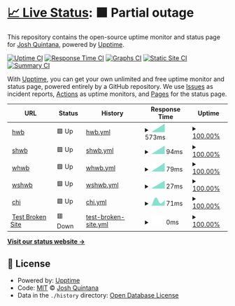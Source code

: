# [📈 Live Status](https://joshq00.github.io/chi-uptime): <!--live status--> **🟧 Partial outage**

This repository contains the open-source uptime monitor and status page for [Josh Quintana](https://joshq00.github.io/chi-uptime), powered by [Upptime](https://github.com/upptime/upptime).

[![Uptime CI](https://github.com/joshq00/chi-uptime/workflows/Uptime%20CI/badge.svg)](https://github.com/joshq00/chi-uptime/actions?query=workflow%3A%22Uptime+CI%22)
[![Response Time CI](https://github.com/joshq00/chi-uptime/workflows/Response%20Time%20CI/badge.svg)](https://github.com/joshq00/chi-uptime/actions?query=workflow%3A%22Response+Time+CI%22)
[![Graphs CI](https://github.com/joshq00/chi-uptime/workflows/Graphs%20CI/badge.svg)](https://github.com/joshq00/chi-uptime/actions?query=workflow%3A%22Graphs+CI%22)
[![Static Site CI](https://github.com/joshq00/chi-uptime/workflows/Static%20Site%20CI/badge.svg)](https://github.com/joshq00/chi-uptime/actions?query=workflow%3A%22Static+Site+CI%22)
[![Summary CI](https://github.com/joshq00/chi-uptime/workflows/Summary%20CI/badge.svg)](https://github.com/joshq00/chi-uptime/actions?query=workflow%3A%22Summary+CI%22)

With [Upptime](https://upptime.js.org), you can get your own unlimited and free uptime monitor and status page, powered entirely by a GitHub repository. We use [Issues](https://github.com/joshq00/chi-uptime/issues) as incident reports, [Actions](https://github.com/joshq00/chi-uptime/actions) as uptime monitors, and [Pages](https://joshq00.github.io/chi-uptime) for the status page.

<!--start: status pages-->
<!-- This summary is generated by Upptime (https://github.com/upptime/upptime) -->
<!-- Do not edit this manually, your changes will be overwritten -->
<!-- prettier-ignore -->
| URL | Status | History | Response Time | Uptime |
| --- | ------ | ------- | ------------- | ------ |
| <img alt="" src="https://favicons.githubusercontent.com/highwaybenefits.com" height="13"> [hwb](http://highwaybenefits.com) | 🟩 Up | [hwb.yml](https://github.com/joshq00/chi-uptime/commits/HEAD/history/hwb.yml) | <details><summary><img alt="Response time graph" src="./graphs/hwb/response-time-week.png" height="20"> 573ms</summary><br><a href="https://joshq00.github.io/chi-uptime/history/hwb"><img alt="Response time 573" src="https://img.shields.io/endpoint?url=https%3A%2F%2Fraw.githubusercontent.com%2Fjoshq00%2Fchi-uptime%2FHEAD%2Fapi%2Fhwb%2Fresponse-time.json"></a><br><a href="https://joshq00.github.io/chi-uptime/history/hwb"><img alt="24-hour response time 573" src="https://img.shields.io/endpoint?url=https%3A%2F%2Fraw.githubusercontent.com%2Fjoshq00%2Fchi-uptime%2FHEAD%2Fapi%2Fhwb%2Fresponse-time-day.json"></a><br><a href="https://joshq00.github.io/chi-uptime/history/hwb"><img alt="7-day response time 573" src="https://img.shields.io/endpoint?url=https%3A%2F%2Fraw.githubusercontent.com%2Fjoshq00%2Fchi-uptime%2FHEAD%2Fapi%2Fhwb%2Fresponse-time-week.json"></a><br><a href="https://joshq00.github.io/chi-uptime/history/hwb"><img alt="30-day response time 573" src="https://img.shields.io/endpoint?url=https%3A%2F%2Fraw.githubusercontent.com%2Fjoshq00%2Fchi-uptime%2FHEAD%2Fapi%2Fhwb%2Fresponse-time-month.json"></a><br><a href="https://joshq00.github.io/chi-uptime/history/hwb"><img alt="1-year response time 573" src="https://img.shields.io/endpoint?url=https%3A%2F%2Fraw.githubusercontent.com%2Fjoshq00%2Fchi-uptime%2FHEAD%2Fapi%2Fhwb%2Fresponse-time-year.json"></a></details> | <details><summary><a href="https://joshq00.github.io/chi-uptime/history/hwb">100.00%</a></summary><a href="https://joshq00.github.io/chi-uptime/history/hwb"><img alt="All-time uptime 100.00%" src="https://img.shields.io/endpoint?url=https%3A%2F%2Fraw.githubusercontent.com%2Fjoshq00%2Fchi-uptime%2FHEAD%2Fapi%2Fhwb%2Fuptime.json"></a><br><a href="https://joshq00.github.io/chi-uptime/history/hwb"><img alt="24-hour uptime 100.00%" src="https://img.shields.io/endpoint?url=https%3A%2F%2Fraw.githubusercontent.com%2Fjoshq00%2Fchi-uptime%2FHEAD%2Fapi%2Fhwb%2Fuptime-day.json"></a><br><a href="https://joshq00.github.io/chi-uptime/history/hwb"><img alt="7-day uptime 100.00%" src="https://img.shields.io/endpoint?url=https%3A%2F%2Fraw.githubusercontent.com%2Fjoshq00%2Fchi-uptime%2FHEAD%2Fapi%2Fhwb%2Fuptime-week.json"></a><br><a href="https://joshq00.github.io/chi-uptime/history/hwb"><img alt="30-day uptime 100.00%" src="https://img.shields.io/endpoint?url=https%3A%2F%2Fraw.githubusercontent.com%2Fjoshq00%2Fchi-uptime%2FHEAD%2Fapi%2Fhwb%2Fuptime-month.json"></a><br><a href="https://joshq00.github.io/chi-uptime/history/hwb"><img alt="1-year uptime 100.00%" src="https://img.shields.io/endpoint?url=https%3A%2F%2Fraw.githubusercontent.com%2Fjoshq00%2Fchi-uptime%2FHEAD%2Fapi%2Fhwb%2Fuptime-year.json"></a></details>
| <img alt="" src="https://favicons.githubusercontent.com/highwaybenefits.com" height="13"> [shwb](https://highwaybenefits.com) | 🟩 Up | [shwb.yml](https://github.com/joshq00/chi-uptime/commits/HEAD/history/shwb.yml) | <details><summary><img alt="Response time graph" src="./graphs/shwb/response-time-week.png" height="20"> 94ms</summary><br><a href="https://joshq00.github.io/chi-uptime/history/shwb"><img alt="Response time 94" src="https://img.shields.io/endpoint?url=https%3A%2F%2Fraw.githubusercontent.com%2Fjoshq00%2Fchi-uptime%2FHEAD%2Fapi%2Fshwb%2Fresponse-time.json"></a><br><a href="https://joshq00.github.io/chi-uptime/history/shwb"><img alt="24-hour response time 94" src="https://img.shields.io/endpoint?url=https%3A%2F%2Fraw.githubusercontent.com%2Fjoshq00%2Fchi-uptime%2FHEAD%2Fapi%2Fshwb%2Fresponse-time-day.json"></a><br><a href="https://joshq00.github.io/chi-uptime/history/shwb"><img alt="7-day response time 94" src="https://img.shields.io/endpoint?url=https%3A%2F%2Fraw.githubusercontent.com%2Fjoshq00%2Fchi-uptime%2FHEAD%2Fapi%2Fshwb%2Fresponse-time-week.json"></a><br><a href="https://joshq00.github.io/chi-uptime/history/shwb"><img alt="30-day response time 94" src="https://img.shields.io/endpoint?url=https%3A%2F%2Fraw.githubusercontent.com%2Fjoshq00%2Fchi-uptime%2FHEAD%2Fapi%2Fshwb%2Fresponse-time-month.json"></a><br><a href="https://joshq00.github.io/chi-uptime/history/shwb"><img alt="1-year response time 94" src="https://img.shields.io/endpoint?url=https%3A%2F%2Fraw.githubusercontent.com%2Fjoshq00%2Fchi-uptime%2FHEAD%2Fapi%2Fshwb%2Fresponse-time-year.json"></a></details> | <details><summary><a href="https://joshq00.github.io/chi-uptime/history/shwb">100.00%</a></summary><a href="https://joshq00.github.io/chi-uptime/history/shwb"><img alt="All-time uptime 100.00%" src="https://img.shields.io/endpoint?url=https%3A%2F%2Fraw.githubusercontent.com%2Fjoshq00%2Fchi-uptime%2FHEAD%2Fapi%2Fshwb%2Fuptime.json"></a><br><a href="https://joshq00.github.io/chi-uptime/history/shwb"><img alt="24-hour uptime 100.00%" src="https://img.shields.io/endpoint?url=https%3A%2F%2Fraw.githubusercontent.com%2Fjoshq00%2Fchi-uptime%2FHEAD%2Fapi%2Fshwb%2Fuptime-day.json"></a><br><a href="https://joshq00.github.io/chi-uptime/history/shwb"><img alt="7-day uptime 100.00%" src="https://img.shields.io/endpoint?url=https%3A%2F%2Fraw.githubusercontent.com%2Fjoshq00%2Fchi-uptime%2FHEAD%2Fapi%2Fshwb%2Fuptime-week.json"></a><br><a href="https://joshq00.github.io/chi-uptime/history/shwb"><img alt="30-day uptime 100.00%" src="https://img.shields.io/endpoint?url=https%3A%2F%2Fraw.githubusercontent.com%2Fjoshq00%2Fchi-uptime%2FHEAD%2Fapi%2Fshwb%2Fuptime-month.json"></a><br><a href="https://joshq00.github.io/chi-uptime/history/shwb"><img alt="1-year uptime 100.00%" src="https://img.shields.io/endpoint?url=https%3A%2F%2Fraw.githubusercontent.com%2Fjoshq00%2Fchi-uptime%2FHEAD%2Fapi%2Fshwb%2Fuptime-year.json"></a></details>
| <img alt="" src="https://favicons.githubusercontent.com/www.highwaybenefits.com" height="13"> [whwb](http://www.highwaybenefits.com) | 🟩 Up | [whwb.yml](https://github.com/joshq00/chi-uptime/commits/HEAD/history/whwb.yml) | <details><summary><img alt="Response time graph" src="./graphs/whwb/response-time-week.png" height="20"> 79ms</summary><br><a href="https://joshq00.github.io/chi-uptime/history/whwb"><img alt="Response time 79" src="https://img.shields.io/endpoint?url=https%3A%2F%2Fraw.githubusercontent.com%2Fjoshq00%2Fchi-uptime%2FHEAD%2Fapi%2Fwhwb%2Fresponse-time.json"></a><br><a href="https://joshq00.github.io/chi-uptime/history/whwb"><img alt="24-hour response time 79" src="https://img.shields.io/endpoint?url=https%3A%2F%2Fraw.githubusercontent.com%2Fjoshq00%2Fchi-uptime%2FHEAD%2Fapi%2Fwhwb%2Fresponse-time-day.json"></a><br><a href="https://joshq00.github.io/chi-uptime/history/whwb"><img alt="7-day response time 79" src="https://img.shields.io/endpoint?url=https%3A%2F%2Fraw.githubusercontent.com%2Fjoshq00%2Fchi-uptime%2FHEAD%2Fapi%2Fwhwb%2Fresponse-time-week.json"></a><br><a href="https://joshq00.github.io/chi-uptime/history/whwb"><img alt="30-day response time 79" src="https://img.shields.io/endpoint?url=https%3A%2F%2Fraw.githubusercontent.com%2Fjoshq00%2Fchi-uptime%2FHEAD%2Fapi%2Fwhwb%2Fresponse-time-month.json"></a><br><a href="https://joshq00.github.io/chi-uptime/history/whwb"><img alt="1-year response time 79" src="https://img.shields.io/endpoint?url=https%3A%2F%2Fraw.githubusercontent.com%2Fjoshq00%2Fchi-uptime%2FHEAD%2Fapi%2Fwhwb%2Fresponse-time-year.json"></a></details> | <details><summary><a href="https://joshq00.github.io/chi-uptime/history/whwb">100.00%</a></summary><a href="https://joshq00.github.io/chi-uptime/history/whwb"><img alt="All-time uptime 100.00%" src="https://img.shields.io/endpoint?url=https%3A%2F%2Fraw.githubusercontent.com%2Fjoshq00%2Fchi-uptime%2FHEAD%2Fapi%2Fwhwb%2Fuptime.json"></a><br><a href="https://joshq00.github.io/chi-uptime/history/whwb"><img alt="24-hour uptime 100.00%" src="https://img.shields.io/endpoint?url=https%3A%2F%2Fraw.githubusercontent.com%2Fjoshq00%2Fchi-uptime%2FHEAD%2Fapi%2Fwhwb%2Fuptime-day.json"></a><br><a href="https://joshq00.github.io/chi-uptime/history/whwb"><img alt="7-day uptime 100.00%" src="https://img.shields.io/endpoint?url=https%3A%2F%2Fraw.githubusercontent.com%2Fjoshq00%2Fchi-uptime%2FHEAD%2Fapi%2Fwhwb%2Fuptime-week.json"></a><br><a href="https://joshq00.github.io/chi-uptime/history/whwb"><img alt="30-day uptime 100.00%" src="https://img.shields.io/endpoint?url=https%3A%2F%2Fraw.githubusercontent.com%2Fjoshq00%2Fchi-uptime%2FHEAD%2Fapi%2Fwhwb%2Fuptime-month.json"></a><br><a href="https://joshq00.github.io/chi-uptime/history/whwb"><img alt="1-year uptime 100.00%" src="https://img.shields.io/endpoint?url=https%3A%2F%2Fraw.githubusercontent.com%2Fjoshq00%2Fchi-uptime%2FHEAD%2Fapi%2Fwhwb%2Fuptime-year.json"></a></details>
| <img alt="" src="https://favicons.githubusercontent.com/www.highwaybenefits.com" height="13"> [wshwb](https://www.highwaybenefits.com) | 🟩 Up | [wshwb.yml](https://github.com/joshq00/chi-uptime/commits/HEAD/history/wshwb.yml) | <details><summary><img alt="Response time graph" src="./graphs/wshwb/response-time-week.png" height="20"> 27ms</summary><br><a href="https://joshq00.github.io/chi-uptime/history/wshwb"><img alt="Response time 27" src="https://img.shields.io/endpoint?url=https%3A%2F%2Fraw.githubusercontent.com%2Fjoshq00%2Fchi-uptime%2FHEAD%2Fapi%2Fwshwb%2Fresponse-time.json"></a><br><a href="https://joshq00.github.io/chi-uptime/history/wshwb"><img alt="24-hour response time 27" src="https://img.shields.io/endpoint?url=https%3A%2F%2Fraw.githubusercontent.com%2Fjoshq00%2Fchi-uptime%2FHEAD%2Fapi%2Fwshwb%2Fresponse-time-day.json"></a><br><a href="https://joshq00.github.io/chi-uptime/history/wshwb"><img alt="7-day response time 27" src="https://img.shields.io/endpoint?url=https%3A%2F%2Fraw.githubusercontent.com%2Fjoshq00%2Fchi-uptime%2FHEAD%2Fapi%2Fwshwb%2Fresponse-time-week.json"></a><br><a href="https://joshq00.github.io/chi-uptime/history/wshwb"><img alt="30-day response time 27" src="https://img.shields.io/endpoint?url=https%3A%2F%2Fraw.githubusercontent.com%2Fjoshq00%2Fchi-uptime%2FHEAD%2Fapi%2Fwshwb%2Fresponse-time-month.json"></a><br><a href="https://joshq00.github.io/chi-uptime/history/wshwb"><img alt="1-year response time 27" src="https://img.shields.io/endpoint?url=https%3A%2F%2Fraw.githubusercontent.com%2Fjoshq00%2Fchi-uptime%2FHEAD%2Fapi%2Fwshwb%2Fresponse-time-year.json"></a></details> | <details><summary><a href="https://joshq00.github.io/chi-uptime/history/wshwb">100.00%</a></summary><a href="https://joshq00.github.io/chi-uptime/history/wshwb"><img alt="All-time uptime 100.00%" src="https://img.shields.io/endpoint?url=https%3A%2F%2Fraw.githubusercontent.com%2Fjoshq00%2Fchi-uptime%2FHEAD%2Fapi%2Fwshwb%2Fuptime.json"></a><br><a href="https://joshq00.github.io/chi-uptime/history/wshwb"><img alt="24-hour uptime 100.00%" src="https://img.shields.io/endpoint?url=https%3A%2F%2Fraw.githubusercontent.com%2Fjoshq00%2Fchi-uptime%2FHEAD%2Fapi%2Fwshwb%2Fuptime-day.json"></a><br><a href="https://joshq00.github.io/chi-uptime/history/wshwb"><img alt="7-day uptime 100.00%" src="https://img.shields.io/endpoint?url=https%3A%2F%2Fraw.githubusercontent.com%2Fjoshq00%2Fchi-uptime%2FHEAD%2Fapi%2Fwshwb%2Fuptime-week.json"></a><br><a href="https://joshq00.github.io/chi-uptime/history/wshwb"><img alt="30-day uptime 100.00%" src="https://img.shields.io/endpoint?url=https%3A%2F%2Fraw.githubusercontent.com%2Fjoshq00%2Fchi-uptime%2FHEAD%2Fapi%2Fwshwb%2Fuptime-month.json"></a><br><a href="https://joshq00.github.io/chi-uptime/history/wshwb"><img alt="1-year uptime 100.00%" src="https://img.shields.io/endpoint?url=https%3A%2F%2Fraw.githubusercontent.com%2Fjoshq00%2Fchi-uptime%2FHEAD%2Fapi%2Fwshwb%2Fuptime-year.json"></a></details>
| <img alt="" src="https://favicons.githubusercontent.com/198.12.106.211" height="13"> [chi](http://198.12.106.211:8000) | 🟩 Up | [chi.yml](https://github.com/joshq00/chi-uptime/commits/HEAD/history/chi.yml) | <details><summary><img alt="Response time graph" src="./graphs/chi/response-time-week.png" height="20"> 71ms</summary><br><a href="https://joshq00.github.io/chi-uptime/history/chi"><img alt="Response time 71" src="https://img.shields.io/endpoint?url=https%3A%2F%2Fraw.githubusercontent.com%2Fjoshq00%2Fchi-uptime%2FHEAD%2Fapi%2Fchi%2Fresponse-time.json"></a><br><a href="https://joshq00.github.io/chi-uptime/history/chi"><img alt="24-hour response time 71" src="https://img.shields.io/endpoint?url=https%3A%2F%2Fraw.githubusercontent.com%2Fjoshq00%2Fchi-uptime%2FHEAD%2Fapi%2Fchi%2Fresponse-time-day.json"></a><br><a href="https://joshq00.github.io/chi-uptime/history/chi"><img alt="7-day response time 71" src="https://img.shields.io/endpoint?url=https%3A%2F%2Fraw.githubusercontent.com%2Fjoshq00%2Fchi-uptime%2FHEAD%2Fapi%2Fchi%2Fresponse-time-week.json"></a><br><a href="https://joshq00.github.io/chi-uptime/history/chi"><img alt="30-day response time 71" src="https://img.shields.io/endpoint?url=https%3A%2F%2Fraw.githubusercontent.com%2Fjoshq00%2Fchi-uptime%2FHEAD%2Fapi%2Fchi%2Fresponse-time-month.json"></a><br><a href="https://joshq00.github.io/chi-uptime/history/chi"><img alt="1-year response time 71" src="https://img.shields.io/endpoint?url=https%3A%2F%2Fraw.githubusercontent.com%2Fjoshq00%2Fchi-uptime%2FHEAD%2Fapi%2Fchi%2Fresponse-time-year.json"></a></details> | <details><summary><a href="https://joshq00.github.io/chi-uptime/history/chi">100.00%</a></summary><a href="https://joshq00.github.io/chi-uptime/history/chi"><img alt="All-time uptime 100.00%" src="https://img.shields.io/endpoint?url=https%3A%2F%2Fraw.githubusercontent.com%2Fjoshq00%2Fchi-uptime%2FHEAD%2Fapi%2Fchi%2Fuptime.json"></a><br><a href="https://joshq00.github.io/chi-uptime/history/chi"><img alt="24-hour uptime 100.00%" src="https://img.shields.io/endpoint?url=https%3A%2F%2Fraw.githubusercontent.com%2Fjoshq00%2Fchi-uptime%2FHEAD%2Fapi%2Fchi%2Fuptime-day.json"></a><br><a href="https://joshq00.github.io/chi-uptime/history/chi"><img alt="7-day uptime 100.00%" src="https://img.shields.io/endpoint?url=https%3A%2F%2Fraw.githubusercontent.com%2Fjoshq00%2Fchi-uptime%2FHEAD%2Fapi%2Fchi%2Fuptime-week.json"></a><br><a href="https://joshq00.github.io/chi-uptime/history/chi"><img alt="30-day uptime 100.00%" src="https://img.shields.io/endpoint?url=https%3A%2F%2Fraw.githubusercontent.com%2Fjoshq00%2Fchi-uptime%2FHEAD%2Fapi%2Fchi%2Fuptime-month.json"></a><br><a href="https://joshq00.github.io/chi-uptime/history/chi"><img alt="1-year uptime 100.00%" src="https://img.shields.io/endpoint?url=https%3A%2F%2Fraw.githubusercontent.com%2Fjoshq00%2Fchi-uptime%2FHEAD%2Fapi%2Fchi%2Fuptime-year.json"></a></details>
| <img alt="" src="https://favicons.githubusercontent.com/thissitedoesnotexist.koj.co" height="13"> [Test Broken Site](https://thissitedoesnotexist.koj.co) | 🟥 Down | [test-broken-site.yml](https://github.com/joshq00/chi-uptime/commits/HEAD/history/test-broken-site.yml) | <details><summary><img alt="Response time graph" src="./graphs/test-broken-site/response-time-week.png" height="20"> 0ms</summary><br><a href="https://joshq00.github.io/chi-uptime/history/test-broken-site"><img alt="Response time 0" src="https://img.shields.io/endpoint?url=https%3A%2F%2Fraw.githubusercontent.com%2Fjoshq00%2Fchi-uptime%2FHEAD%2Fapi%2Ftest-broken-site%2Fresponse-time.json"></a><br><a href="https://joshq00.github.io/chi-uptime/history/test-broken-site"><img alt="24-hour response time 0" src="https://img.shields.io/endpoint?url=https%3A%2F%2Fraw.githubusercontent.com%2Fjoshq00%2Fchi-uptime%2FHEAD%2Fapi%2Ftest-broken-site%2Fresponse-time-day.json"></a><br><a href="https://joshq00.github.io/chi-uptime/history/test-broken-site"><img alt="7-day response time 0" src="https://img.shields.io/endpoint?url=https%3A%2F%2Fraw.githubusercontent.com%2Fjoshq00%2Fchi-uptime%2FHEAD%2Fapi%2Ftest-broken-site%2Fresponse-time-week.json"></a><br><a href="https://joshq00.github.io/chi-uptime/history/test-broken-site"><img alt="30-day response time 0" src="https://img.shields.io/endpoint?url=https%3A%2F%2Fraw.githubusercontent.com%2Fjoshq00%2Fchi-uptime%2FHEAD%2Fapi%2Ftest-broken-site%2Fresponse-time-month.json"></a><br><a href="https://joshq00.github.io/chi-uptime/history/test-broken-site"><img alt="1-year response time 0" src="https://img.shields.io/endpoint?url=https%3A%2F%2Fraw.githubusercontent.com%2Fjoshq00%2Fchi-uptime%2FHEAD%2Fapi%2Ftest-broken-site%2Fresponse-time-year.json"></a></details> | <details><summary><a href="https://joshq00.github.io/chi-uptime/history/test-broken-site">100.00%</a></summary><a href="https://joshq00.github.io/chi-uptime/history/test-broken-site"><img alt="All-time uptime 100.00%" src="https://img.shields.io/endpoint?url=https%3A%2F%2Fraw.githubusercontent.com%2Fjoshq00%2Fchi-uptime%2FHEAD%2Fapi%2Ftest-broken-site%2Fuptime.json"></a><br><a href="https://joshq00.github.io/chi-uptime/history/test-broken-site"><img alt="24-hour uptime 100.00%" src="https://img.shields.io/endpoint?url=https%3A%2F%2Fraw.githubusercontent.com%2Fjoshq00%2Fchi-uptime%2FHEAD%2Fapi%2Ftest-broken-site%2Fuptime-day.json"></a><br><a href="https://joshq00.github.io/chi-uptime/history/test-broken-site"><img alt="7-day uptime 100.00%" src="https://img.shields.io/endpoint?url=https%3A%2F%2Fraw.githubusercontent.com%2Fjoshq00%2Fchi-uptime%2FHEAD%2Fapi%2Ftest-broken-site%2Fuptime-week.json"></a><br><a href="https://joshq00.github.io/chi-uptime/history/test-broken-site"><img alt="30-day uptime 100.00%" src="https://img.shields.io/endpoint?url=https%3A%2F%2Fraw.githubusercontent.com%2Fjoshq00%2Fchi-uptime%2FHEAD%2Fapi%2Ftest-broken-site%2Fuptime-month.json"></a><br><a href="https://joshq00.github.io/chi-uptime/history/test-broken-site"><img alt="1-year uptime 100.00%" src="https://img.shields.io/endpoint?url=https%3A%2F%2Fraw.githubusercontent.com%2Fjoshq00%2Fchi-uptime%2FHEAD%2Fapi%2Ftest-broken-site%2Fuptime-year.json"></a></details>

<!--end: status pages-->

[**Visit our status website →**](https://joshq00.github.io/chi-uptime)

## 📄 License

- Powered by: [Upptime](https://github.com/upptime/upptime)
- Code: [MIT](./LICENSE) © [Josh Quintana](https://joshq00.github.io/chi-uptime)
- Data in the `./history` directory: [Open Database License](https://opendatacommons.org/licenses/odbl/1-0/)
